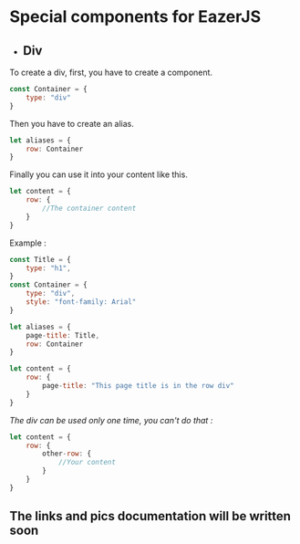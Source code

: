 # Special components for EazerJS

* ## Div

To create a div, first, you have to create a component.

```javascript
const Container = {
    type: "div"
}
```

Then you have to create an alias.

```javascript
let aliases = {
    row: Container
}
```

Finally you can use it into your content like this.

```javascript
let content = {
    row: {
        //The container content
    }
}
```

Example : 

```javascript
const Title = {
    type: "h1",
}
const Container = {
    type: "div",
    style: "font-family: Arial"
}

let aliases = {
    page-title: Title,
    row: Container
}

let content = {
    row: {
        page-title: "This page title is in the row div"
    }
}
```

*The div can be used only one time, you can't do that :*

```javascript
let content = {
    row: {
        other-row: {
            //Your content
        }
    }
}
```

## The links and pics documentation will be written soon